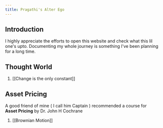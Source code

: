 ```yaml
---
title: Pragathi's Alter Ego
---
```

## Introduction
I highly appreciate the efforts to open this website and check what this lil one's upto. Documenting my whole journey is something I've been planning for a long time. 

## Thought World
1. [[Change is the only constant]]

## Asset Pricing
A good friend of mine ( I call him Captain ) recommended a course for **Asset Pricing** by Dr. John H Cochrane 
1. [[Brownian Motion]]

